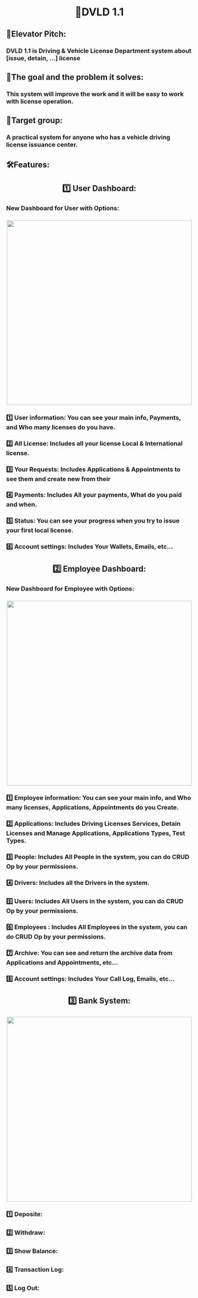 <h1 align="center">🚗DVLD 1.1</h1>

###

<h2 align="left">👀Elevator Pitch:</h2>

###

<h3 align="left">DVLD 1.1 is Driving & Vehicle License Department system about [issue, detain, ...] license</h3>

###

<h2 align="left">🎯The goal and the problem it solves:</h2>

###

<h3 align="left">This system will improve the work and it will be easy to work with license operation.</h3>

###

<h2 align="left">📢Target group:</h2>

###

<h3 align="left">A practical system for anyone who has a vehicle driving license issuance center.</h3>

###

<h2 align="left">🛠️Features:</h2>

###

<h2 align="center">1️⃣ User Dashboard:</h2>

###

<h3 align="left">New Dashboard for User with Options:</h3>

###

<div align="center">
  <img height="500" src="https://i.postimg.cc/437xQqTM/User-Menue.png"  />
</div>

###

<h3 align="left">1️⃣ User information: You can see your main info, Payments, and Who many licenses do you have.</h3>

###

<h3 align="left">2️⃣ All License: Includes all your license Local & International license.</h3>

###

<h3 align="left">3️⃣ Your Requests: Includes Applications & Appointments to see them and create new from their</h3>

###

<h3 align="left">4️⃣ Payments: Includes All your payments, What do you paid and when.</h3>

###

<h3 align="left">5️⃣ Status: You can see your progress when you try to issue your first local license.</h3>

###

<h3 align="left">6️⃣ Account settings: Includes Your Wallets, Emails, etc...</h3>

###

<h2 align="center">2️⃣ Employee Dashboard:</h2>

###

<h3 align="left">New Dashboard for Employee with Options:</h3>

###

<div align="center">
  <img height="500" src="https://i.postimg.cc/4d2wRY0n/Employee-Menue.png"  />
</div>

###

<h3 align="left">1️⃣ Employee information: You can see your main info, and Who many licenses, Applications, Appointments do you Create.</h3>

###

<h3 align="left">2️⃣ Applications: Includes Driving Licenses Services, Detain Licenses and Manage Applications, Applications Types, Test Types.</h3>

###

<h3 align="left">3️⃣ People: Includes All People in the system, you can do CRUD Op by your permissions.</h3>

###

<h3 align="left">4️⃣ Drivers: Includes all the Drivers in the system.</h3>

###

<h3 align="left">5️⃣ Users: Includes All Users in the system, you can do CRUD Op by your permissions.</h3>

###

<h3 align="left">6️⃣ Employees : Includes All Employees in the system, you can do CRUD Op by your permissions.</h3>

###

<h3 align="left">7️⃣ Archive: You can see and return the archive data from Applications and Appointments, etc...</h3>

###

<h3 align="left">8️⃣ Account settings: Includes Your Call Log, Emails, etc...</h3>

###

<h2 align="center">3️⃣ Bank System:</h2>

###

<div align="center">
  <img height="500" src="https://i.postimg.cc/VLbh8cc4/Bank-Menue.png"  />
</div>

###

<h3 align="left">1️⃣ Deposite:</h3>

###

<h3 align="left">2️⃣ Withdraw:</h3>

###

<h3 align="left">3️⃣ Show Balance:</h3>

###

<h3 align="left">4️⃣ Transaction Log:</h3>

###

<h3 align="left">5️⃣ Log Out:</h3>

###
